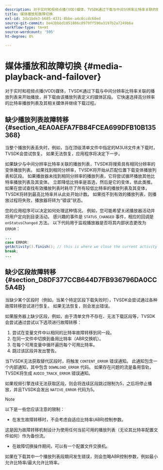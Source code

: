 ```yaml
---
description: 对于实时和视频点播(VOD)媒体，TVSDK通过下载与中间分辨率比特率关联的播放列表来开始播放，并下载由该播放列表定义的媒体区段。 它快速选择高分辨率的比特率播放列表及其相关媒体并继续下载过程。
title: 媒体播放和故障切换
exl-id: 3da1bde3-b685-4331-8bbe-a4c8ccdc68ed
source-git-commit: be43bbbd1051886c8979ff590a3197b2a7249b6a
workflow-type: tm+mt
source-wordcount: '595'
ht-degree: 0%

---
```


# 媒体播放和故障切换 {#media-playback-and-failover}

对于实时和视频点播(VOD)媒体，TVSDK通过下载与中间分辨率比特率关联的播放列表来开始播放，并下载由该播放列表定义的媒体区段。 它快速选择高分辨率的比特率播放列表及其相关媒体并继续下载过程。

## 缺少播放列表故障转移 {#section_4EA0AEFA7FB84FCEA699DFB10B135368}

当整个播放列表丢失时，例如，当在顶级清单文件中指定的M3U8文件未下载时，TVSDK会尝试恢复。 如果无法恢复，应用程序将决定下一步。

如果缺少与中间分辨率比特率关联的播放列表，TVSDK将搜索具有相同分辨率的变体播放列表。 如果找到相同分辨率，TVSDK将开始从匹配位置下载变体播放列表和区段。 如果播放器未找到相同分辨率的播放列表，它将尝试循环播放其他比特率播放列表及其变体。 立即降低比特率是首选，然后是它的变体，依此类推。 如果在尝试查找有效播放列表时耗尽了所有较低比特率的播放列表及其变体，TVSDK将转到最高比特率并从此处开始计数。 如果找不到有效的播放列表，则播放过程将失败，播放器将转为“错误”状态。

您的应用程序可以决定如何处理这种情况。 例如，您可能希望关闭播放器活动并将用户定向到目录活动。 感兴趣的事件是 `STATUS_CHANGED` 事件，相应的回调是 `onStatusChanged` 方法。 以下代码用于监视播放器是否将其内部状态更改为 `ERROR`：

```java
... 
case ERROR: 
getActivity().finish(); // this is where we close the current activity (the Player activity) 
break; 
...
```

## 缺少区段故障转移 {#section_D8DF377CCB644D7FB936796DA0CC5A4B}

当缺少某个区段时（例如，当某个特定区段下载失败时），TVSDK会尝试通过各种故障转移尝试进行恢复。 如果无法恢复，则会发出错误。

如果服务器上缺少区段，例如，由于清单文件不存在、无法下载区段等，TVSDK会尝试通过尝试以下选项进行故障转移：

1. 尝试在变量文件中以相同的比特率故障转移到同一段。
1. 在同一文件中切换到备用比特率（ABR交换机）。
1. 在每个可用变量中循环遍历每个可用比特率。
1. 跳过该区段并发出警告。

当TVSDK无法获取替代区段时，将触发 `CONTENT_ERROR` 错误通知。 此通知包含一个内部通知，其中包含 `DOWNLOAD_ERROR` 代码。 如果存在问题的流是备用音轨，TVSDK将生成 `AUDIO_TRACK_ERROR` 错误通知。

如果视频引擎连续无法获取区段，则会将连续区段跳过限制为5，之后将停止播放，并且TVSDK会发出 `NATIVE_ERROR` 代码为5。

>[!NOTE]
>
>以下是一些您应该注意的限制：
>
>* 在发生故障转移时，不会考虑自适应比特率(ABR)控制参数。
>
>  这是因为故障转移机制设计为使用任何当前可用的播放列表（无论其比特率配置文件如何）作为备份流。
>* 在故障切换操作期间，可以有一个配置文件交换机。
>
>  如果在下载其中一个播放列表段期间发生错误，则会忽略ABR控制参数，例如最小允许比特率/最大允许比特率。
